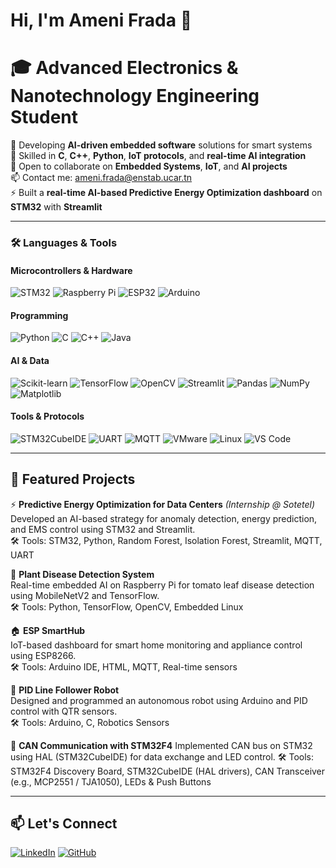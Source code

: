 # Hi, I'm Ameni Frada 👋  
# 🎓 Advanced Electronics & Nanotechnology Engineering Student

🔭 Developing **AI-driven embedded software** solutions for smart systems  
🚀 Skilled in **C**, **C++**, **Python**, **IoT protocols**, and **real-time AI integration**  
🤝 Open to collaborate on **Embedded Systems**, **IoT**, and **AI projects**  
📫 Contact me: [ameni.frada@enstab.ucar.tn](mailto:ameni.frada@enstab.ucar.tn)  
⚡ Built a **real-time AI-based Predictive Energy Optimization dashboard** on **STM32** with **Streamlit**



---

### 🛠️ Languages & Tools

#### **Microcontrollers & Hardware**
![STM32](https://img.shields.io/badge/-STM32-041E42?style=for-the-badge&logo=stmicroelectronics&logoColor=white)
![Raspberry Pi](https://img.shields.io/badge/-Raspberry%20Pi-C51A4A?style=for-the-badge&logo=raspberrypi&logoColor=white)
![ESP32](https://img.shields.io/badge/-ESP32-E7352C?style=for-the-badge&logo=esphome&logoColor=white)
![Arduino](https://img.shields.io/badge/-Arduino-00979D?style=for-the-badge&logo=arduino&logoColor=white)

#### **Programming**
![Python](https://img.shields.io/badge/-Python-3776AB?style=for-the-badge&logo=python&logoColor=white)
![C](https://img.shields.io/badge/-C-00599C?style=for-the-badge&logo=c&logoColor=white)
![C++](https://img.shields.io/badge/-C++-00599C?style=for-the-badge&logo=c%2b%2b&logoColor=white)
![Java](https://img.shields.io/badge/-Java-007396?style=for-the-badge&logo=java&logoColor=white)

#### **AI & Data**
![Scikit-learn](https://img.shields.io/badge/-Scikit--learn-F7931E?style=for-the-badge&logo=scikit-learn&logoColor=white)
![TensorFlow](https://img.shields.io/badge/-TensorFlow-FF6F00?style=for-the-badge&logo=tensorflow&logoColor=white)
![OpenCV](https://img.shields.io/badge/-OpenCV-5C3EE8?style=for-the-badge&logo=opencv&logoColor=white)
![Streamlit](https://img.shields.io/badge/-Streamlit-FF4B4B?style=for-the-badge&logo=streamlit&logoColor=white)
![Pandas](https://img.shields.io/badge/-Pandas-150458?style=for-the-badge&logo=pandas&logoColor=white)
![NumPy](https://img.shields.io/badge/-NumPy-013243?style=for-the-badge&logo=numpy&logoColor=white)
![Matplotlib](https://img.shields.io/badge/-Matplotlib-11557C?style=for-the-badge)

#### **Tools & Protocols**
![STM32CubeIDE](https://img.shields.io/badge/-STM32CubeIDE-003366?style=for-the-badge&logo=stmicroelectronics&logoColor=white)
![UART](https://img.shields.io/badge/-UART-2ECC71?style=for-the-badge)
![MQTT](https://img.shields.io/badge/-MQTT-660066?style=for-the-badge&logo=mqtt&logoColor=white)
![VMware](https://img.shields.io/badge/-VMware-607078?style=for-the-badge&logo=vmware&logoColor=white)
![Linux](https://img.shields.io/badge/-Linux-FCC624?style=for-the-badge&logo=linux&logoColor=black)
![VS Code](https://img.shields.io/badge/-VS%20Code-007ACC?style=for-the-badge&logo=visualstudiocode&logoColor=white)


---

## 🚀 Featured Projects

⚡ **Predictive Energy Optimization for Data Centers** *(Internship @ Sotetel)*  
Developed an AI-based strategy for anomaly detection, energy prediction, and EMS control using STM32 and Streamlit.  
🛠 Tools: STM32, Python, Random Forest, Isolation Forest, Streamlit, MQTT, UART

🌿 **Plant Disease Detection System**  
Real-time embedded AI on Raspberry Pi for tomato leaf disease detection using MobileNetV2 and TensorFlow.  
🛠 Tools: Python, TensorFlow, OpenCV, Embedded Linux

🏠 **ESP SmartHub**  
IoT-based dashboard for smart home monitoring and appliance control using ESP8266.  
🛠 Tools: Arduino IDE, HTML, MQTT, Real-time sensors

🤖 **PID Line Follower Robot**  
Designed and programmed an autonomous robot using Arduino and PID control with QTR sensors.  
🛠 Tools: Arduino, C, Robotics Sensors

🔌 **CAN Communication with STM32F4** 
Implemented CAN bus on STM32 using HAL (STM32CubeIDE) for data exchange and LED control.
🛠 Tools: STM32F4 Discovery Board, STM32CubeIDE (HAL drivers), CAN Transceiver (e.g., MCP2551 / TJA1050), LEDs & Push Buttons  

---

## 📫 Let's Connect

[![LinkedIn](https://img.shields.io/badge/-LinkedIn-0A66C2?style=for-the-badge&logo=linkedin&logoColor=white)](https://www.linkedin.com/in/ameni-frada/)
[![GitHub](https://img.shields.io/badge/-GitHub-181717?style=for-the-badge&logo=github&logoColor=white)](https://github.com/ameni-frada)

